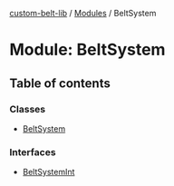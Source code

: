 [custom-belt-lib](../README.md) / [Modules](../modules.md) / BeltSystem

# Module: BeltSystem

## Table of contents

### Classes

- [BeltSystem](../classes/BeltSystem.BeltSystem.md)

### Interfaces

- [BeltSystemInt](../interfaces/BeltSystem.BeltSystemInt.md)
